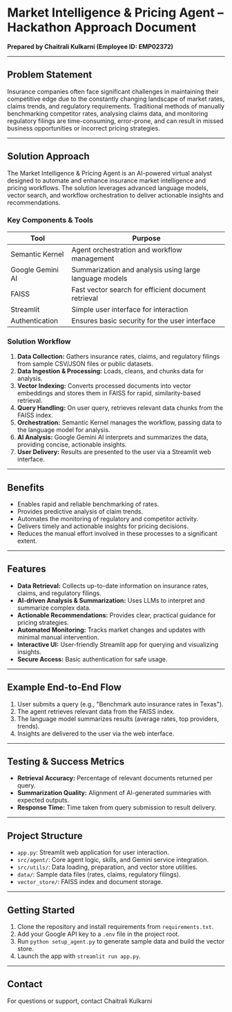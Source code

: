 # Market Intelligence & Pricing Agent – Hackathon Approach Document

**Prepared by Chaitrali Kulkarni (Employee ID: EMP02372)**

---

## Problem Statement
Insurance companies often face significant challenges in maintaining their competitive edge due to the constantly changing landscape of market rates, claims trends, and regulatory requirements. Traditional methods of manually benchmarking competitor rates, analysing claims data, and monitoring regulatory filings are time-consuming, error-prone, and can result in missed business opportunities or incorrect pricing strategies.

---

## Solution Approach
The Market Intelligence & Pricing Agent is an AI-powered virtual analyst designed to automate and enhance insurance market intelligence and pricing workflows. The solution leverages advanced language models, vector search, and workflow orchestration to deliver actionable insights and recommendations.

### Key Components & Tools
| Tool                | Purpose                                              |
|---------------------|------------------------------------------------------|
| Semantic Kernel     | Agent orchestration and workflow management          |
| Google Gemini AI    | Summarization and analysis using large language models|
| FAISS               | Fast vector search for efficient document retrieval  |
| Streamlit           | Simple user interface for interaction                |
| Authentication      | Ensures basic security for the user interface        |

### Solution Workflow
1. **Data Collection:** Gathers insurance rates, claims, and regulatory filings from sample CSV/JSON files or public datasets.
2. **Data Ingestion & Processing:** Loads, cleans, and chunks data for analysis.
3. **Vector Indexing:** Converts processed documents into vector embeddings and stores them in FAISS for rapid, similarity-based retrieval.
4. **Query Handling:** On user query, retrieves relevant data chunks from the FAISS index.
5. **Orchestration:** Semantic Kernel manages the workflow, passing data to the language model for analysis.
6. **AI Analysis:** Google Gemini AI interprets and summarizes the data, providing concise, actionable insights.
7. **User Delivery:** Results are presented to the user via a Streamlit web interface.

---

## Benefits
- Enables rapid and reliable benchmarking of rates.
- Provides predictive analysis of claim trends.
- Automates the monitoring of regulatory and competitor activity.
- Delivers timely and actionable insights for pricing decisions.
- Reduces the manual effort involved in these processes to a significant extent.

---

## Features
- **Data Retrieval:** Collects up-to-date information on insurance rates, claims, and regulatory filings.
- **AI-driven Analysis & Summarization:** Uses LLMs to interpret and summarize complex data.
- **Actionable Recommendations:** Provides clear, practical guidance for pricing strategies.
- **Automated Monitoring:** Tracks market changes and updates with minimal manual intervention.
- **Interactive UI:** User-friendly Streamlit app for querying and visualizing insights.
- **Secure Access:** Basic authentication for safe usage.

---

## Example End-to-End Flow
1. User submits a query (e.g., "Benchmark auto insurance rates in Texas").
2. The agent retrieves relevant data from the FAISS index.
3. The language model summarizes results (average rates, top providers, trends).
4. Insights are delivered to the user via the web interface.

---

## Testing & Success Metrics
- **Retrieval Accuracy:** Percentage of relevant documents returned per query.
- **Summarization Quality:** Alignment of AI-generated summaries with expected outputs.
- **Response Time:** Time taken from query submission to result delivery.

---

## Project Structure
- `app.py`: Streamlit web application for user interaction.
- `src/agent/`: Core agent logic, skills, and Gemini service integration.
- `src/utils/`: Data loading, preparation, and vector store utilities.
- `data/`: Sample data files (rates, claims, regulatory filings).
- `vector_store/`: FAISS index and document storage.

---

## Getting Started
1. Clone the repository and install requirements from `requirements.txt`.
2. Add your Google API key to a `.env` file in the project root.
3. Run `python setup_agent.py` to generate sample data and build the vector store.
4. Launch the app with `streamlit run app.py`.

---

## Contact
For questions or support, contact Chaitrali Kulkarni
